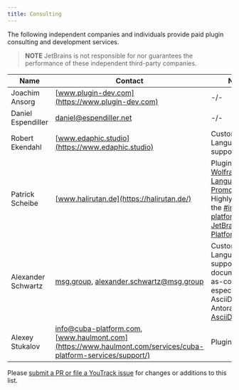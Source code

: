 ```yaml
---
title: Consulting
---
```

<!-- Copyright 2000-2020 JetBrains s.r.o. and other contributors. Use of this source code is governed by the Apache 2.0 license that can be found in the LICENSE file. -->

The following independent companies and individuals provide paid plugin consulting and development services.

> **NOTE** JetBrains is not responsible for nor guarantees the performance of these independent third-party companies.

|  Name | Contact | Notes |
|-------|---------|-------|
| Joachim Ansorg | [www.plugin-dev.com](https://www.plugin-dev.com) | -/- |
| Daniel Espendiller | [daniel@espendiller.net](mailto:daniel@espendiller.net) | -/- |
| Robert Ekendahl | [www.edaphic.studio](https://www.edaphic.studio) | Custom Language support |
| Patrick Scheibe | [www.halirutan.de](https://halirutan.de/) | Plugins: [Wolfram Language](https://plugins.jetbrains.com/plugin/7232-wolfram-language), [Key Promoter X](https://plugins.jetbrains.com/plugin/9792-key-promoter-x). Highly active in the [#intellij-platform on JetBrains Platform Slack](https://plugins.jetbrains.com/slack/). 
| Alexander Schwartz | [msg.group](https://msg.group/), <a href="mailto:alexander.schwartz@msg.group">alexander.schwartz@msg.group</a> | Custom Language support around documentation-as-code, especially AsciiDoc and Antora. Plugin: [AsciiDoc](https://plugins.jetbrains.com/plugin/7391-asciidoc) 
| Alexey Stukalov | [info@cuba-platform.com](mailto:info@cuba-platform.com), [www.haulmont.com](https://www.haulmont.com/services/cuba-platform-services/support/) | Plugins: [CUBA](https://plugins.jetbrains.com/plugin/7249-cuba). 

Please [submit a PR or file a YouTrack issue](/intro/getting_help.md) for changes or additions to this list.
